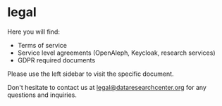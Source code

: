 # legal


Here you will find:

- Terms of service
- Service level agreements (OpenAleph, Keycloak, research services)
- GDPR required documents

Please use the left sidebar to visit the specific document.

Don't hesitate to contact us at [legal@dataresearchcenter.org](mailto:legal@dataresearchcenter.org) for any questions and inquiries.
